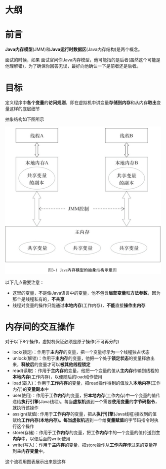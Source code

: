 # 大纲



# 前言

**Java内存模型**(JMM)和**Java运行时数据区**(Java内存结构)是两个概念。

面试的时候，如果 面试官问你Java内存模型，他可能指的是后者(虽然这个可能是他理解错)，为了确保你回答无误，最好向他确认一下是前者还是后者。

# 目标

定义程序中**各个变量**的**访问规则**，即在虚拟机中讲变量**存储到内存**和从内存**取出**变量这样的底层细节

抽象结构如下图所示

![](img/Xnip2019-05-17_22-46-01.jpg)

以下几点需要注意：

- 这里的变量，不是像Java语言中的变量，他不包含**局部变量**和**方法参数**，因为那个是线程私有的，**不共享**
- 线程对变量的操作只能通过**本地内存**(工作内存)，**不能**直接**操作主内存**

# 内存间的交互操作

对于以下8个操作，虚拟机保证必须是原子操作(不可再分的)

- lock(锁定)：作用于**主内存**的变量，把一个变量标示为一个线程独占状态
- unlock(解锁)：作用于**主内存**的变量，他把一个处于**锁定状态**的变量释放出来，**释放后**的变量才可以**被其他线程锁定**
- read(读取)：作用于**主内存**的变量，他把一个变量的值从**主内存**传输到线程的**本地内存**(工作内存)，以便随后的load动作使用
- load(载入)：作用于**工作内存**的变量，把read操作得到的值放入**本地内存**(工作内存)的**变量副本**中
- use(使用)：作用于**工作内存**的变量，把**本地内存**(工作内存)中一个变量的值传递给**执行引擎**(Java线程)。每当**虚拟机**遇到一个需要**使用变量**的**字节码指令**，就执行该操作
- assign(赋值): 作用于**工作内存**的变量，把从**执行引擎**(Java线程)接收到的值赋给**工作内存(**本地内存)。每当**虚拟机**遇到一个给**变量赋值**的字节码指令时执行这个操作
- store(存储)：作用于**工作内存**的变量，把**工作内存**中的一个变量的值传送到**主内存**中，以便后面的write使用
- write(写入)：作用于**主内存**的变量，把store操作从**工作内存**传过来的变量存到**主内存变量**中。

这个流程用图表展示出来是这样
